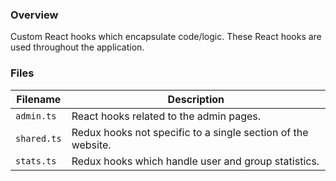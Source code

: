 ### Overview

Custom React hooks which encapsulate code/logic.  These React hooks are used throughout the application.

### Files

| Filename                 | Description                                                                |
|--------------------------|----------------------------------------------------------------------------|
| `admin.ts`               | React hooks related to the admin pages.                                    |
| `shared.ts`              | Redux hooks not specific to a single section of the website.               |
| `stats.ts`               | Redux hooks which handle user and group statistics.                        |